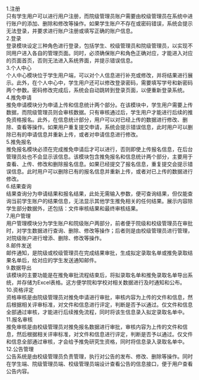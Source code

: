   1.注册<br>
只有学生用户可以进行用户注册，而院级管理员账户需要由校级管理员在系统中进行账户的添加、删除和修改等操作。如果学生账户不存在或密码错误，系统会提示无法登录，并要求进行账户注册或填写正确的账户信息。<br>
  2.登录<br>
登录模块设定三种角色进行登录，包括学生、校级管理员和院级管理员，以实现不同用户进入各自的管理页面。同时，必须确保账户和角色正确对应，才能进入对应的页面首页，否则无法进入系统界面，并提示错误信息。<br>
  3.个人中心<br>
个人中心模块位于学生用户端，可以对个人信息进行补充或修改，并将结果进行展示。此外，在个人中心中，学生用户还可以修改登录密码，需要填写学号和新密码两个参数。密码修改完成后，系统会自动跳转到登录页面，以便重新登录系统。<br>
  4.推免申请<br>
推免申请模块分为申请上传和信息统计两个部分。在该模块中，学生用户需要上传数据，而院级管理员则会审核数据。只有审核通过后，学生用户才能进行后续的推免资格报名。此外，在信息统计部分，用户可以对已经上传的数据进行修改、删除、查看等操作。如果用户重复提交申请，系统会提示错误信息，此时用户可以删除已有的申请信息并重新上传，或者对申请信息进行修改。<br>
  5.推免报名<br>
推免报名模块必须在完成推免申请后才可以进行，否则即使上传报名信息，在后台管理员处也不会显示该信息。该模块包含推免报名和信息统计两个部分，主要用于查看、上传、修改和删除报名信息。如果已经提交了报名信息，重复提交会提示错误信息。此时用户可以删除已有的报名信息并重新上传，或者对已上传的数据进行修改。<br>
  6.结果查询<br>
结果查询分为申请结果和报名结果，此处无需输入参数，便可查询结果，但仅能查询当前学生账户的结果信息，无法显示其他学生推免相关的任何结果。展示内容除学生部分数据外，还包括：文件审核结果和最终审核结果。<br>
  7.用户管理<br>
用户管理模块分为学生账户和院级账户两部分，前者便于院级和校级管理员在审批时，对学生数据进行查询、删除、修改等操作；后者则是由校级管理员进行管理，对院级账户进行增添、删除、修改等操作。<br>
  8.邮件发送<br>
邮件通知，是院级或校级管理员在完成结果审批，生成拟定录取名单或推免录取结果名单后，给对应的学生发送通知邮件。<br>
  9.数据导出<br>
该模块的主要功能是在推免审批流程结束后，将拟录取名单和推免录取名单导出系统，并存储为Excel表格。这方便学院和学校对相关数据进行及时通知和公布。<br>
  10.资格评定<br>
资格审核是由院级管理员对推免申请进行审批，审核内容为上传的文件和信息，然后根据相关评审标准，对文件和信息进行评定，判断是否予以通过。仅文件和信息全部通过审核，才能进行后续推免流程，同时将该生信息录入拟定录取名单中。<br>
  11.报名审核<br>
推免审核是由校级管理员对推免报名数据进行审批，审核内容为上传的文件和信息，然后根据相关评审标准，对文件和信息进行评定，判断是否予以通过。仅文件和信息全部通过审核，才会给予推免研究生资格，同时将信息录入录取名单中。<br>
  12.公告管理<br>
公告系统是由校级管理员负责管理，执行对公告的发布、修改、删除等操作。同时在学生端、院级管理员端、校级管理员端设计查看公告的信息接口，便于用户查看公告内容。
